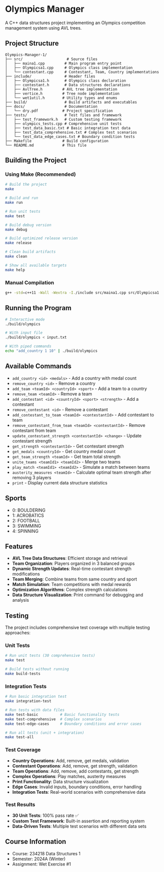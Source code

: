 # Olympics Manager

A C++ data structures project implementing an Olympics competition management system using AVL trees.

## Project Structure

```
Olympics-Manager-1/
├── src/                    # Source files
│   ├── maina1.cpp         # Main program entry point
│   ├── Olympicsa1.cpp     # Olympics class implementation
│   └── contestant.cpp     # Contestant, Team, Country implementations
├── include/               # Header files
│   ├── Olympicsa1.h       # Olympics class declaration
│   ├── contestant.h       # Data structures declarations
│   ├── AvlTree.h         # AVL tree implementation
│   ├── vertice.h         # Tree node implementation
│   └── wet1util.h        # Utility types and enums
├── build/                 # Build artifacts and executables
├── docs/                  # Documentation
│   └── dry.pdf           # Project specification
├── tests/                 # Test files and framework
│   ├── test_framework.h   # Custom testing framework
│   ├── olympics_tests.cpp # Comprehensive unit tests
│   ├── test_data_basic.txt # Basic integration test data
│   ├── test_data_comprehensive.txt # Complex test scenarios
│   └── test_data_edge_cases.txt # Boundary condition tests
├── Makefile              # Build configuration
└── README.md             # This file
```

## Building the Project

### Using Make (Recommended)

```bash
# Build the project
make

# Build and run
make run

# Run unit tests
make test

# Build debug version
make debug

# Build optimized release version
make release

# Clean build artifacts
make clean

# Show all available targets
make help
```

### Manual Compilation

```bash
g++ -std=c++11 -Wall -Wextra -I./include src/maina1.cpp src/Olympicsa1.cpp src/contestant.cpp -o build/olympics
```

## Running the Program

```bash
# Interactive mode
./build/olympics

# With input file
./build/olympics < input.txt

# With piped commands
echo "add_country 1 10" | ./build/olympics
```

## Available Commands

- `add_country <id> <medals>` - Add a country with medal count
- `remove_country <id>` - Remove a country
- `add_team <teamId> <countryId> <sport>` - Add a team to a country
- `remove_team <teamId>` - Remove a team
- `add_contestant <id> <countryId> <sport> <strength>` - Add a contestant
- `remove_contestant <id>` - Remove a contestant
- `add_contestant_to_team <teamId> <contestantId>` - Add contestant to team
- `remove_contestant_from_team <teamId> <contestantId>` - Remove contestant from team
- `update_contestant_strength <contestantId> <change>` - Update contestant strength
- `get_strength <contestantId>` - Get contestant strength
- `get_medals <countryId>` - Get country medal count
- `get_team_strength <teamId>` - Get team total strength
- `unite_teams <teamId1> <teamId2>` - Merge two teams
- `play_match <teamId1> <teamId2>` - Simulate a match between teams
- `austerity_measures <teamId>` - Calculate optimal team strength after removing 3 players
- `print` - Display current data structure statistics

## Sports

- 0: BOULDERING
- 1: ACROBATICS
- 2: FOOTBALL
- 3: SWIMMING
- 4: SPINNING

## Features

- **AVL Tree Data Structures**: Efficient storage and retrieval
- **Team Organization**: Players organized in 3 balanced groups
- **Dynamic Strength Updates**: Real-time contestant strength modifications
- **Team Merging**: Combine teams from same country and sport
- **Match Simulation**: Team competitions with medal rewards
- **Optimization Algorithms**: Complex strength calculations
- **Data Structure Visualization**: Print command for debugging and analysis

## Testing

The project includes comprehensive test coverage with multiple testing approaches:

### Unit Tests
```bash
# Run unit tests (30 comprehensive tests)
make test

# Build tests without running
make build-tests
```

### Integration Tests
```bash
# Run basic integration test
make integration-test

# Run tests with data files
make test-basic          # Basic functionality tests
make test-comprehensive  # Complex scenarios
make test-edge-cases     # Boundary conditions and error cases

# Run all tests (unit + integration)
make test-all
```

### Test Coverage
- **Country Operations**: Add, remove, get medals, validation
- **Contestant Operations**: Add, remove, get strength, validation  
- **Team Operations**: Add, remove, add contestants, get strength
- **Complex Operations**: Play matches, austerity measures
- **Print Functionality**: Data structure visualization
- **Edge Cases**: Invalid inputs, boundary conditions, error handling
- **Integration Tests**: Real-world scenarios with comprehensive data

### Test Results
- **30 Unit Tests**: 100% pass rate ✅
- **Custom Test Framework**: Built-in assertion and reporting system
- **Data-Driven Tests**: Multiple test scenarios with different data sets

## Course Information

- Course: 234218 Data Structures 1
- Semester: 2024A (Winter)
- Assignment: Wet Exercise #1
